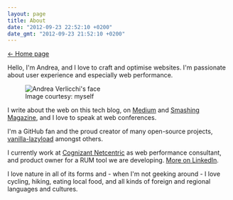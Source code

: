 ```yaml
---
layout: page
title: About
date: "2012-09-23 22:52:10 +0200"
date_gmt: "2012-09-23 21:52:10 +0200"
---
```


<nav class="post-back post-back--top">
  <a href="/">&larr; Home page</a>
</nav>

Hello, I'm Andrea, and I love to craft and optimise websites. I'm passionate about user experience and especially web performance. 

<figure class="about-face">
  <div class="about-face__spacer">
  <img alt="Andrea Verlicchi's face" src="/assets/pages-images/andrea-verlicchi-face__1x.jpg" srcset="/assets/pages-images/andrea-verlicchi-face__1x.jpg 1x, /assets/pages-images/andrea-verlicchi-face__2x.jpg 2x" class="about-face__image">
  </div>
  <figcaption>Image courtesy: myself</figcaption>
</figure>

I write about the web on this tech blog, on [Medium](https://medium.com/@andrea.verlicchi) and [Smashing Magazine](https://www.smashingmagazine.com/author/andrea-verlicchi/), and I love to speak at web conferences.

I'm a GitHub fan and the proud creator of many open-source projects, [vanilla-lazyload](https://github.com/verlok/vanilla-lazyload) amongst others. 

I currently work at [Cognizant Netcentric](https://www.netcentric.biz) as web performance consultant, and product owner for a RUM tool we are developing. [More on LinkedIn](https://linkedin.com/in/andreaverlicchi).

I love nature in all of its forms and - when I'm not geeking around - I love cycling, hiking, eating local food, and all kinds of foreign and regional languages and cultures.